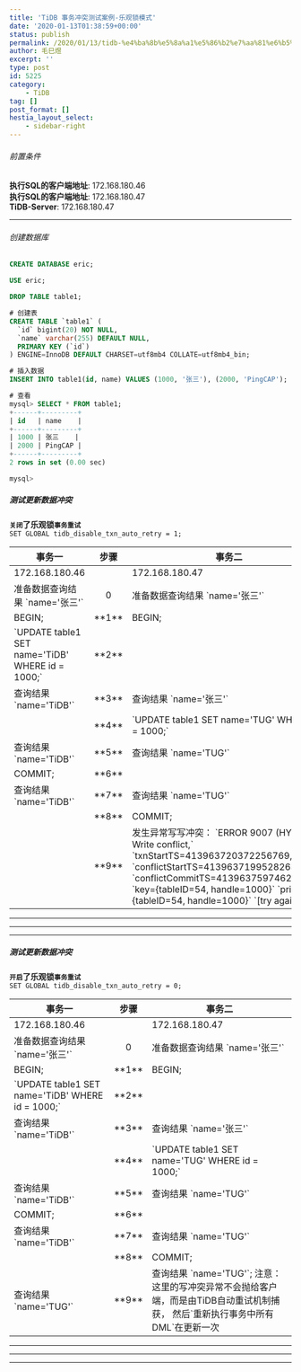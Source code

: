 ```yaml
---
title: 'TiDB 事务冲突测试案例-乐观锁模式'
date: '2020-01-13T01:38:59+00:00'
status: publish
permalink: /2020/01/13/tidb-%e4%ba%8b%e5%8a%a1%e5%86%b2%e7%aa%81%e6%b5%8b%e8%af%95%e6%a1%88%e4%be%8b-%e4%b9%90%e8%a7%82%e9%94%81%e6%a8%a1%e5%bc%8f
author: 毛巳煜
excerpt: ''
type: post
id: 5225
category:
    - TiDB
tag: []
post_format: []
hestia_layout_select:
    - sidebar-right
---
```

###### 前置条件

**执行SQL的客户端地址**: 172.168.180.46  
**执行SQL的客户端地址**: 172.168.180.47  
**TiDB-Server**: 172.168.180.47

- - - - - -

###### 创建数据库

```sql
CREATE DATABASE eric;

USE eric;

DROP TABLE table1;

# 创建表
CREATE TABLE `table1` (
  `id` bigint(20) NOT NULL,
  `name` varchar(255) DEFAULT NULL,
  PRIMARY KEY (`id`)
) ENGINE=InnoDB DEFAULT CHARSET=utf8mb4 COLLATE=utf8mb4_bin;

# 插入数据
INSERT INTO table1(id, name) VALUES (1000, '张三'), (2000, 'PingCAP');

# 查看
mysql> SELECT * FROM table1;
+------+---------+
| id   | name    |
+------+---------+
| 1000 | 张三    |
| 2000 | PingCAP |
+------+---------+
2 rows in set (0.00 sec)

mysql>

```

##### 测试更新数据冲突

**`关闭`了乐观锁`事务重试`**  
`SET GLOBAL tidb_disable_txn_auto_retry = 1;`

<table><thead><tr><th><label style="width:450px;">事务一</label></th><th align="center"><label style="width:50px;">步骤</label></th><th><label style="width:450px;">事务二</label></th></tr></thead><tbody><tr><td>172.168.180.46</td><td align="center"></td><td>172.168.180.47</td></tr><tr><td>准备数据查询结果 `name='张三'`</td><td align="center">0</td><td>准备数据查询结果 `name='张三'`</td></tr><tr><td>BEGIN;</td><td align="center">**1**</td><td>BEGIN;</td></tr><tr><td>`UPDATE table1 SET name='TiDB' WHERE id = 1000;`</td><td align="center">**2**</td><td></td></tr><tr><td>查询结果 `name='TiDB'`</td><td align="center">**3**</td><td>查询结果 `name='张三'`</td></tr><tr><td></td><td align="center">**4**</td><td>`UPDATE table1 SET name='TUG' WHERE id = 1000;`</td></tr><tr><td>查询结果 `name='TiDB'`</td><td align="center">**5**</td><td>查询结果 `name='TUG'`</td></tr><tr><td>COMMIT;</td><td align="center">**6**</td><td></td></tr><tr><td>查询结果 `name='TiDB'`</td><td align="center">**7**</td><td>查询结果 `name='TUG'`</td></tr><tr><td></td><td align="center">**8**</td><td>COMMIT;</td></tr><tr><td></td><td align="center">**9**</td><td>发生异常写写冲突：  
 `ERROR 9007 (HY000): Write conflict,`   
 `txnStartTS=413963720372256769,`   
 `conflictStartTS=413963719952826370,`  
 `conflictCommitTS=413963759746285570,`   
 `key={tableID=54, handle=1000}`   
 `primary={tableID=54, handle=1000}`   
 `[try again later]`</td></tr></tbody></table>

- - - - - -

- - - - - -

- - - - - -

##### 测试更新数据冲突

**`开启`了乐观锁`事务重试`**  
`SET GLOBAL tidb_disable_txn_auto_retry = 0;`

<table><thead><tr><th><label style="width:450px;">事务一</label></th><th align="center"><label style="width:50px;">步骤</label></th><th><label style="width:450px;">事务二</label></th></tr></thead><tbody><tr><td>172.168.180.46</td><td align="center"></td><td>172.168.180.47</td></tr><tr><td>准备数据查询结果 `name='张三'`</td><td align="center">0</td><td>准备数据查询结果 `name='张三'`</td></tr><tr><td>BEGIN;</td><td align="center">**1**</td><td>BEGIN;</td></tr><tr><td>`UPDATE table1 SET name='TiDB' WHERE id = 1000;`</td><td align="center">**2**</td><td></td></tr><tr><td>查询结果 `name='TiDB'`</td><td align="center">**3**</td><td>查询结果 `name='张三'`</td></tr><tr><td></td><td align="center">**4**</td><td>`UPDATE table1 SET name='TUG' WHERE id = 1000;`</td></tr><tr><td>查询结果 `name='TiDB'`</td><td align="center">**5**</td><td>查询结果 `name='TUG'`</td></tr><tr><td>COMMIT;</td><td align="center">**6**</td><td></td></tr><tr><td>查询结果 `name='TiDB'`</td><td align="center">**7**</td><td>查询结果 `name='TUG'`</td></tr><tr><td></td><td align="center">**8**</td><td>COMMIT;</td></tr><tr><td>查询结果 `name='TUG'`</td><td align="center">**9**</td><td>查询结果 `name='TUG'`;   
 注意：这里的写冲突异常不会抛给客户端，而是由TiDB自动重试机制捕获，  
 然后`重新执行事务中所有DML`在更新一次</td></tr></tbody></table>

- - - - - -

- - - - - -

- - - - - -
